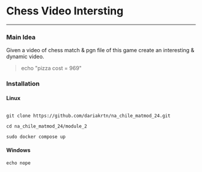 # Chess Video Intersting

---

### Main Idea
Given a video of chess match & pgn file of this game create an interesting & dynamic video.

> echo "pizza cost = 969"

### Installation

#### Linux

```

git clone https://github.com/dariakrtn/na_chile_matmod_24.git

cd na_chile_matmod_24/module_2

sudo docker compose up
```

#### Windows
```
echo nope

```